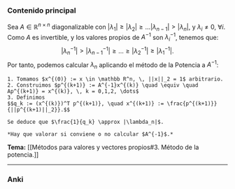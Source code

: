 ### Contenido principal

Sea $A \in \mathbb R^{n \times n}$ diagonalizable con $|\lambda_1| \ge |\lambda_2| \ge \dots |\lambda_{n-1}| > |\lambda_n|$, y $\lambda_i \neq 0$, $\forall i$. Como $A$ es invertible, y los valores propios de $A^{-1}$ son $\lambda_i^{-1}$, tenemos que:
$$|\lambda_n^{-1}| > |\lambda_{n-1}^{-1}| \ge \dots \ge |\lambda_2^{-1}| \ge |\lambda_1^{-1}|.
$$
Por tanto, podemos calcular $\lambda_n$ aplicando el método de la Potencia a $A^{-1}$:

```ad-Algorithm
1. Tomamos $x^{(0)} := x \in \mathbb R^n, \, ||x||_2 = 1$ arbitrario.
2. Construimos $p^{(k+1)} := A^{-1}x^{(k)} \quad \equiv \quad Ap^{(k+1)} = x^{(k)}, \, k = 0,1,2, \dots$
3. Definimos
$$q_k := (x^{(k)})^T p^{(k+1)}, \quad x^{(k+1)} := \frac{p^{(k+1)}}{||p^{(k+1)||_2}}.$$

Se deduce que $\frac{1}{q_k} \approx |\lambda_n|$.

*Hay que valorar si conviene o no calcular $A^{-1}$.*
```


**Tema:** [[Métodos para valores y vectores propios#3. Método de la potencia.]]

---
### Anki
